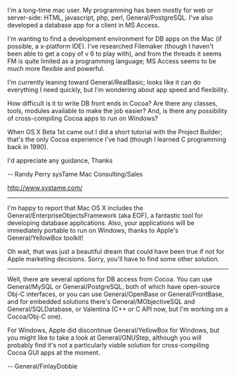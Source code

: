 I'm a long-time mac user. My programming has been mostly for web or server-side: HTML, javascript, php, perl, General/PostgreSQL. I've also developed a database app for a client in MS Access.

I'm wanting to find a development environment for DB apps on the Mac (if possible, a x-platform IDE). I've researched Filemaker (though I haven't been able to get a copy of v 6 to play with), and from the threads it seems FM is quite limited as a programming language; MS Access seems to be much more flexible and powerful.

I'm currently leaning toward General/RealBasic; looks like it can do everything I need quickly, but I'm wondering about app speed and flexibility.

How difficult is it to write DB front ends in Cocoa? Are there any classes, tools, modules available to make the job easier? And, is there any possibility of cross-compiling Cocoa apps to run on Windows?

When OS X Beta 1st came out I did a short tutorial with the Project Builder; that's the only Cocoa experience I've had (though I learned C programming back in 1990).

I'd appreciate any guidance,
Thanks


-- 
Randy Perry
sysTame
Mac Consulting/Sales

http://www.systame.com/

----
I'm happy to report that Mac OS X includes the General/EnterpriseObjectsFramework (aka  EOF), a fantastic tool for developing database applications.  Also, your applications will be immediately portable to run on Windows, thanks to Apple's General/YellowBox toolkit!

Oh wait, that was just a beautiful dream that could have been true if not for Apple marketing decisions.  Sorry, you'll have to find some other solution.

----

Well, there are several options for DB access from Cocoa. You can use General/MySQL or General/PostgreSQL, both of which have open-source Obj-C interfaces, or you can use General/OpenBase or General/FrontBase, and for embedded solutions there's General/MObjectiveSQL and General/SQLDatabase, or Valentina (C++ or C API now, but I'm working on a Cocoa/Obj-C one).

For Windows, Apple did discontinue General/YellowBox for Windows, but you might like to take a look at General/GNUStep, although you will probably find it's not a particularly viable solution for cross-compiling Cocoa GUI apps at the moment.

-- General/FinlayDobbie